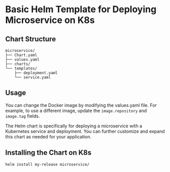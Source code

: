# Basic Helm Template for Deploying Microservice on K8s

## Chart Structure
```
microservice/
├── Chart.yaml
├── values.yaml
├── charts/
└── templates/
    ├── deployment.yaml
    └── service.yaml
```

## Usage

You can change the Docker image by modifying the values.yaml file. For example, to use a different image, update the `image.repository` and `image.tag` fields.

The Helm chart is specifically for deploying a microservice with a Kubernetes service and deployment. You can further customize and expand this chart as needed for your application.

## Installing the Chart on K8s

```bash
helm install my-release microservice/
```